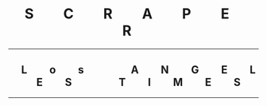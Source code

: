 <h1 align="center">
  <span>&nbsp;&nbsp;&nbsp; S &nbsp;&nbsp;&nbsp;</span>
  <span>&nbsp;&nbsp;&nbsp; C &nbsp;&nbsp;&nbsp;</span>
  <span>&nbsp;&nbsp;&nbsp; R &nbsp;&nbsp;&nbsp;</span>
  <span>&nbsp;&nbsp;&nbsp; A &nbsp;&nbsp;&nbsp;</span>
  <span>&nbsp;&nbsp;&nbsp; P &nbsp;&nbsp;&nbsp;</span>
  <span>&nbsp;&nbsp;&nbsp; E &nbsp;&nbsp;&nbsp;</span>
  <span>&nbsp;&nbsp;&nbsp; R &nbsp;&nbsp;&nbsp;</span>
</h1>
<hr>
<h2 align="center">
  <span>&nbsp;&nbsp;&nbsp; L &nbsp;&nbsp;&nbsp;</span>
  <span>&nbsp;&nbsp;&nbsp; o &nbsp;&nbsp;&nbsp;</span>
  <span>&nbsp;&nbsp;&nbsp; s &nbsp;&nbsp;&nbsp;</span>
  <span>&nbsp;&nbsp;&nbsp; &nbsp; &nbsp;&nbsp;&nbsp;</span>
  <span>&nbsp;&nbsp;&nbsp; A &nbsp;&nbsp;&nbsp;</span>
  <span>&nbsp;&nbsp;&nbsp; N &nbsp;&nbsp;&nbsp;</span>
  <span>&nbsp;&nbsp;&nbsp; G &nbsp;&nbsp;&nbsp;</span>
  <span>&nbsp;&nbsp;&nbsp; E &nbsp;&nbsp;&nbsp;</span>
  <span>&nbsp;&nbsp;&nbsp; L &nbsp;&nbsp;&nbsp;</span>
  <span>&nbsp;&nbsp;&nbsp; E &nbsp;&nbsp;&nbsp;</span>
  <span>&nbsp;&nbsp;&nbsp; S &nbsp;&nbsp;&nbsp;</span>
  <span>&nbsp;&nbsp;&nbsp; &nbsp; &nbsp;&nbsp;&nbsp;</span>
  <span>&nbsp;&nbsp;&nbsp; T &nbsp;&nbsp;&nbsp;</span>
  <span>&nbsp;&nbsp;&nbsp; I &nbsp;&nbsp;&nbsp;</span>
  <span>&nbsp;&nbsp;&nbsp; M &nbsp;&nbsp;&nbsp;</span>
  <span>&nbsp;&nbsp;&nbsp; E &nbsp;&nbsp;&nbsp;</span>
  <span>&nbsp;&nbsp;&nbsp; S &nbsp;&nbsp;&nbsp;</span>
</h1>
<hr>
